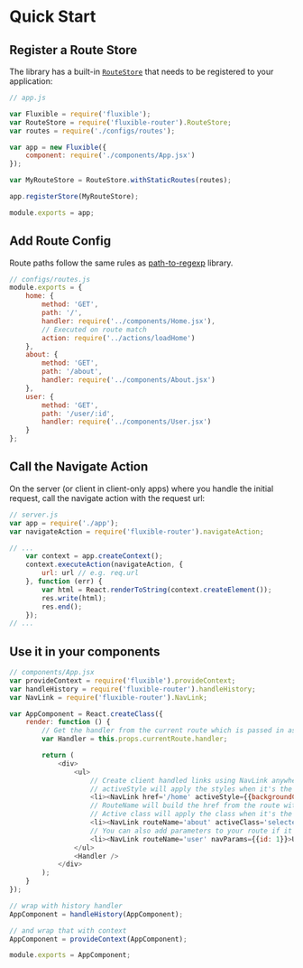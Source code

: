 # Quick Start

## Register a Route Store

The library has a built-in [`RouteStore`](./api/RouteStore.md) that needs to be registered to your application:

```js
// app.js

var Fluxible = require('fluxible');
var RouteStore = require('fluxible-router').RouteStore;
var routes = require('./configs/routes');

var app = new Fluxible({
    component: require('./components/App.jsx')
});

var MyRouteStore = RouteStore.withStaticRoutes(routes);

app.registerStore(MyRouteStore);

module.exports = app;
```

## Add Route Config

Route paths follow the same rules as [path-to-regexp](https://github.com/pillarjs/path-to-regexp) library.

```js
// configs/routes.js
module.exports = {
    home: {
        method: 'GET',
        path: '/',
        handler: require('../components/Home.jsx'),
        // Executed on route match
        action: require('../actions/loadHome')
    },
    about: {
        method: 'GET',
        path: '/about',
        handler: require('../components/About.jsx')
    },
    user: {
        method: 'GET',
        path: '/user/:id',
        handler: require('../components/User.jsx')
    }
};
```

## Call the Navigate Action

On the server (or client in client-only apps) where you handle the initial request, call the navigate action with the request url:

```js
// server.js
var app = require('./app');
var navigateAction = require('fluxible-router').navigateAction;

// ...
    var context = app.createContext();
    context.executeAction(navigateAction, {
        url: url // e.g. req.url
    }, function (err) {
        var html = React.renderToString(context.createElement());
        res.write(html);
        res.end();
    });
// ...
```

## Use it in your components

```js
// components/App.jsx
var provideContext = require('fluxible').provideContext;
var handleHistory = require('fluxible-router').handleHistory;
var NavLink = require('fluxible-router').NavLink;

var AppComponent = React.createClass({
    render: function () {
        // Get the handler from the current route which is passed in as prop by the history handler
        var Handler = this.props.currentRoute.handler;

        return (
            <div>
                <ul>
                    // Create client handled links using NavLink anywhere in your application
                    // activeStyle will apply the styles when it's the current route
                    <li><NavLink href='/home' activeStyle={{backgroundColor: '#ccc'}}>Home</NavLink></li>
                    // RouteName will build the href from the route with the same name
                    // Active class will apply the class when it's the current route
                    <li><NavLink routeName='about' activeClass='selected'>About</NavLink></li>
                    // You can also add parameters to your route if it's a dynamic route
                    <li><NavLink routeName='user' navParams={{id: 1}}>User 1</NavLink></li>
                </ul>
                <Handler />
            </div>
        );
    }
});

// wrap with history handler
AppComponent = handleHistory(AppComponent);

// and wrap that with context
AppComponent = provideContext(AppComponent);

module.exports = AppComponent;
```
